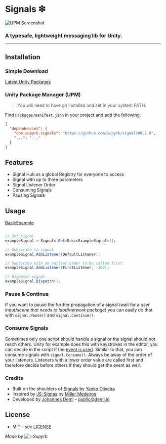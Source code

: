 # Signals ❇

![UPM Screenshot](https://repository-images.githubusercontent.com/196998874/5b81aa00-0794-11ea-804b-4acc77a1ce2e)

### A typesafe, lightweight messaging lib for Unity.
---

## Installation

### Simple Download
[Latest Unity Packages](../../releases/latest)

### Unity Package Manager (UPM)

> You will need to have git installed and set in your system PATH.

Find `Packages/manifest.json` in your project and add the following:
```json
{
  "dependencies": {
    "com.supyrb.signals": "https://github.com/supyrb/signals#0.2.0",
    "...": "..."
  }
}
```

## Features

* Signal Hub as a global Registry for everyone to access
* Signal with up to three parameters
* Signal Listener Order
* Consuming Signals
* Pausing Signals

## Usage

[BasicExample](./Samples~/Basic/Scripts/BasicExampleSignalTest.cs)
```c#

// Get signal
exampleSignal = Signals.Get<BasicExampleSignal>();

// Subscribe to signal
exampleSignal.AddListener(DefaultListener);

// Subscribe with an earlier order to be called first
exampleSignal.AddListener(FirstListener, -100);

// Dispatch signal
exampleSignal.Dispatch();

```
### Pause & Continue
If you want to pause the further propagation of a signal (wait for a *user input*/*scene that needs to laod*/*network package*) you can easily do that with `signal.Pause()` and `signal.Continue()`.

### Consume Signals
Sometimes only one script should handle a signal or the signal should not reach others. Unity for example does this with keystrokes in the editor, you can decide in the script if the [event is used](https://docs.unity3d.com/ScriptReference/Event.Use.html). Similar to that, you can consume signals with `signal.Consume()`. Always be away of the order of your listeners. Listeners with a lower order value are called first and therefore decide before others if they should get the event as well.

### Credits

* Built on the shoulders of [Signals](https://github.com/yankooliveira/signals) by [Yanko Oliveira](https://github.com/yankooliveira)
* Inspired by [JS-Signas](https://github.com/millermedeiros/js-signals) by [Miller Medeiros](https://github.com/millermedeiros)
* Developed by [Johannes Deml](https://github.com/JohannesDeml) – [public@deml.io](mailto:public@deml.io)

## License
* MIT - see [LICENSE](./LICENSE.md)

*Made by ![💥Supyrb](https://supyrb.com/data/supyrb-inline-logo.svg)*
